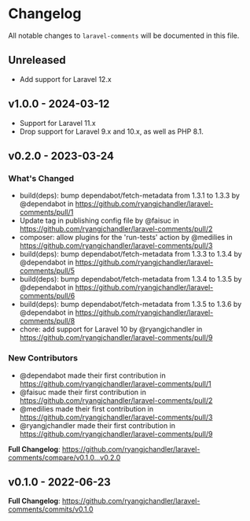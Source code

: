 # Changelog

All notable changes to `laravel-comments` will be documented in this file.

## Unreleased

* Add support for Laravel 12.x

## v1.0.0 - 2024-03-12

* Support for Laravel 11.x
* Drop support for Laravel 9.x and 10.x, as well as PHP 8.1.

## v0.2.0 - 2023-03-24

### What's Changed

- build(deps): bump dependabot/fetch-metadata from 1.3.1 to 1.3.3 by @dependabot in https://github.com/ryangjchandler/laravel-comments/pull/1
- Update tag in publishing config file by @faisuc in https://github.com/ryangjchandler/laravel-comments/pull/2
- composer: allow plugins for the 'run-tests' action by @medilies in https://github.com/ryangjchandler/laravel-comments/pull/3
- build(deps): bump dependabot/fetch-metadata from 1.3.3 to 1.3.4 by @dependabot in https://github.com/ryangjchandler/laravel-comments/pull/5
- build(deps): bump dependabot/fetch-metadata from 1.3.4 to 1.3.5 by @dependabot in https://github.com/ryangjchandler/laravel-comments/pull/6
- build(deps): bump dependabot/fetch-metadata from 1.3.5 to 1.3.6 by @dependabot in https://github.com/ryangjchandler/laravel-comments/pull/8
- chore: add support for Laravel 10 by @ryangjchandler in https://github.com/ryangjchandler/laravel-comments/pull/9

### New Contributors

- @dependabot made their first contribution in https://github.com/ryangjchandler/laravel-comments/pull/1
- @faisuc made their first contribution in https://github.com/ryangjchandler/laravel-comments/pull/2
- @medilies made their first contribution in https://github.com/ryangjchandler/laravel-comments/pull/3
- @ryangjchandler made their first contribution in https://github.com/ryangjchandler/laravel-comments/pull/9

**Full Changelog**: https://github.com/ryangjchandler/laravel-comments/compare/v0.1.0...v0.2.0

## v0.1.0 - 2022-06-23

**Full Changelog**: https://github.com/ryangjchandler/laravel-comments/commits/v0.1.0
